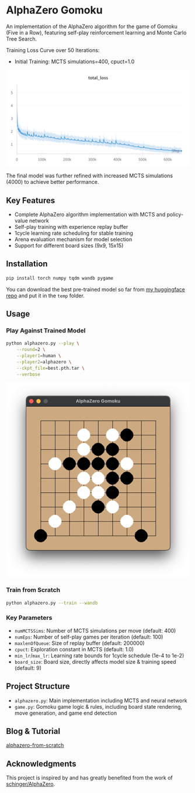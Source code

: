 # AlphaZero Gomoku

An implementation of the AlphaZero algorithm for the game of Gomoku (Five in a Row), featuring self-play reinforcement learning and Monte Carlo Tree Search.

Training Loss Curve over 50 Iterations:
- Initial Training: MCTS simulations=400, cpuct=1.0

![loss_curve](assets/total_loss.png)

The final model was further refined with increased MCTS simulations (4000) to achieve better performance.

## Key Features
- Complete AlphaZero algorithm implementation with MCTS and policy-value network
- Self-play training with experience replay buffer
- 1cycle learning rate scheduling for stable training
- Arena evaluation mechanism for model selection
- Support for different board sizes (9x9, 15x15)

## Installation

```bash
pip install torch numpy tqdm wandb pygame
```
You can download the best pre-trained model so far from [my huggingface repo](https://huggingface.co/Nagi-ovo/alphazero-gomoku) and put it in the `temp` folder.
## Usage

### Play Against Trained Model
```bash
python alphazero.py --play \
    --round=2 \
    --player1=human \
    --player2=alphazero \
    --ckpt_file=best.pth.tar \
    --verbose
```
![demo](assets/demo.png)


### Train from Scratch
```bash
python alphazero.py --train --wandb
```

### Key Parameters
- `numMCTSSims`: Number of MCTS simulations per move (default: 400)
- `numEps`: Number of self-play games per iteration (default: 100)
- `maxlenOfQueue`: Size of replay buffer (default: 200000)
- `cpuct`: Exploration constant in MCTS (default: 1.0)
- `min_lr`/`max_lr`: Learning rate bounds for 1cycle schedule (1e-4 to 1e-2)
- `board_size`: Board size, directly affects model size & training speed (default: 9)

## Project Structure
- `alphazero.py`: Main implementation including MCTS and neural network
- `game.py`: Gomoku game logic & rules, including board state rendering, move generation, and game end detection

## Blog & Tutorial

[alphazero-from-scratch](https://blog.nagi.fun/alphazero)

## Acknowledgments
This project is inspired by and has greatly benefited from the work of [schinger/AlphaZero](https://github.com/schinger/AlphaZero).


